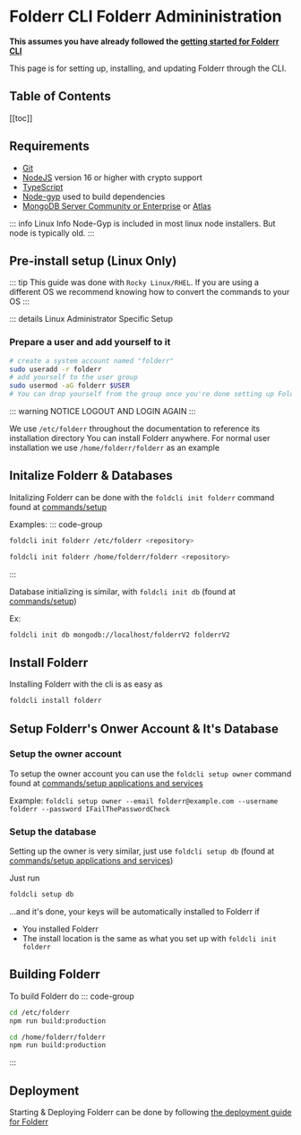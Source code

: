 # Folderr CLI <Badge type="warning" text="beta" /> Folderr Admininistration

**This assumes you have already followed the [getting started for Folderr CLI](./getting-started.md)**

This page is for setting up, installing, and updating Folderr through the CLI.


## Table of Contents
[[toc]]

## Requirements

- [Git](https://git-scm.com/downloads)
- [NodeJS](https://nodejs.org) version 16 or higher with crypto support
- [TypeScript](https://www.typescriptlang.org/index.html#download-links)
- [Node-gyp](https://github.com/nodejs/node-gyp) used to build dependencies
- [MongoDB Server Community or Enterprise](https://docs.mongodb.com/manual/administration/install-community/) or [Atlas](https://www.mongodb.com/cloud/atlas)

::: info Linux Info
Node-Gyp is included in most linux node installers. But node is typically old.
:::

## Pre-install setup (Linux Only)

::: tip
This guide was done with `Rocky Linux/RHEL`. If you are using a different OS we recommend knowing how to convert the commands to your OS
:::

::: details Linux Administrator Specific Setup

### Prepare a user and add yourself to it

```sh
# create a system account named "folderr"
sudo useradd -r folderr
# add yourself to the user group
sudo usermod -aG folderr $USER
# You can drop yourself from the group once you're done setting up Folderr
```
::: warning NOTICE
LOGOUT AND LOGIN AGAIN
:::

We use `/etc/folderr` throughout the documentation to reference its installation directory
You can install Folderr anywhere. For normal user installation we use `/home/folderr/folderr` as an example

## Initalize Folderr & Databases

Initalizing Folderr can be done with the `foldcli init folderr` command found at [commands/setup](./commands.md#setup)

Examples:
::: code-group
```sh [Linux, Admin]
foldcli init folderr /etc/folderr <repository>
```
```sh [Linux, User]
foldcli init folderr /home/folderr/folderr <repository>
```
:::

Database initializing is similar, with `foldcli init db` (found at [commands/setup](./commands.md#setup))

Ex:
```sh
foldcli init db mongodb://localhost/folderrV2 folderrV2
```

## Install Folderr

Installing Folderr with the cli is as easy as
```sh
foldcli install folderr
```

## Setup Folderr's Onwer Account & It's Database

### Setup the owner account
To setup the owner account you can use the `foldcli setup owner` command found at [commands/setup applications and services](./commands.md#setup-applications-and-services)

Example: `foldcli setup owner --email folderr@example.com --username folderr --password IFailThePasswordCheck`

### Setup the database
Setting up the owner is very similar, just use `foldcli setup db` (found at [commands/setup applications and services](./commands.md#setup-applications-and-services))

Just run
```sh
foldcli setup db
```

...and it's done, your keys will be automatically installed to Folderr if
- You installed Folderr
- The install location is the same as what you set up with `foldcli init folderr`

## Building Folderr

To build Folderr do
::: code-group
```sh [Linux, Admin]
cd /etc/folderr
npm run build:production
```
```sh [Linux, User]
cd /home/folderr/folderr
npm run build:production
```
:::

## Deployment

Starting & Deploying Folderr can be done by following [the deployment guide for Folderr](../../../Guides/Folderr/2.0.0/deployment.md)